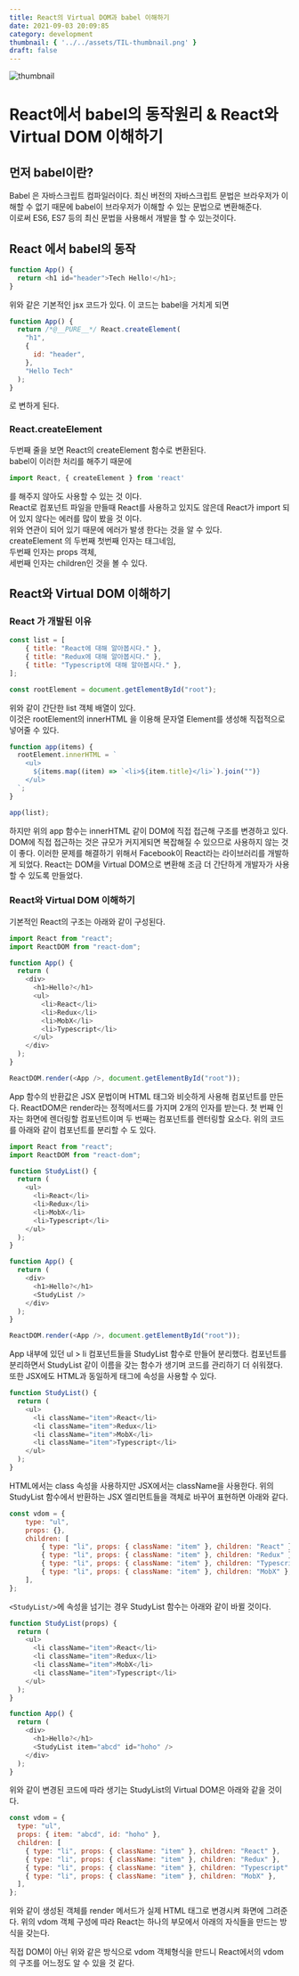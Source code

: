 ```yaml
---
title: React의 Virtual DOM과 babel 이해하기
date: 2021-09-03 20:09:85
category: development
thumbnail: { '../../assets/TIL-thumbnail.png' }
draft: false
---
```


![thumbnail](../../assets/TIL-thumbnail.png)

# React에서 babel의 동작원리 & React와 Virtual DOM 이해하기

## 먼저 babel이란?

Babel 은 자바스크립트 컴파일러이다. 최신 버전의 자바스크립트 문법은 브라우저가 이해할 수 없기 때문에 babel이 브라우저가 이해할 수 있는 문법으로 변환해준다.  
이로써 ES6, ES7 등의 최신 문법을 사용해서 개발을 할 수 있는것이다.

## React 에서 babel의 동작

```javascript
function App() {
  return <h1 id="header">Tech Hello!</h1>;
}
```

위와 같은 기본적인 jsx 코드가 있다. 이 코드는 babel을 거치게 되면

```javascript
function App() {
  return /*@__PURE__*/ React.createElement(
    "h1",
    {
      id: "header",
    },
    "Hello Tech"
  );
}
```
로 변하게 된다.

### React.createElement

두번째 줄을 보면 React의 createElement 함수로 변환된다.  
babel이 이러한 처리를 해주기 때문에

```javascript
import React, { createElement } from 'react'
```
를 해주지 않아도 사용할 수 있는 것 이다.  
React로 컴포넌트 파일을 만들때 React를 사용하고 있지도 않은데 React가 import 되어 있지 않다는 에러를 많이 봤을 것 이다.  
위와 연관이 되어 있기 때문에 에러가 발생 한다는 것을 알 수 있다.  
createElement 의 두번째 첫번째 인자는 태그네임,  
두번째 인자는 props 객체,  
세번째 인자는 children인 것을 볼 수 있다.

## React와 Virtual DOM 이해하기

### React 가 개발된 이유

```javascript
const list = [
    { title: "React에 대해 알아봅시다." },
    { title: "Redux에 대해 알아봅시다." },
    { title: "Typescript에 대해 알아봅시다." },
];

const rootElement = document.getElementById("root");
```

위와 같이 간단한 list 객체 배열이 있다.  
이것은 rootElement의 innerHTML 을 이용해 문자열 Element를 생성해 직접적으로 넣어줄 수 있다.

```javascript
function app(items) {
  rootElement.innerHTML = `
    <ul>
      ${items.map((item) => `<li>${item.title}</li>`).join("")}
    </ul>
  `;
}

app(list);
```
하지만 위의 app 함수는 innerHTML 같이 DOM에 직접 접근해 구조를 변경하고 있다.
DOM에 직접 접근하는 것은 규모가 커지게되면 복잡해질 수 있으므로 사용하지 않는 것이 좋다.
이러한 문제를 해결하기 위해서 Facebook이 React라는 라이브러리를 개발하게 되었다.
React는 DOM을 Virtual DOM으로 변환해 조금 더 간단하게 개발자가 사용할 수 있도록 만들었다.

### React와 Virtual DOM 이해하기
기본적인 React의 구조는 아래와 같이 구성된다.

```javascript
import React from "react";
import ReactDOM from "react-dom";

function App() {
  return (
    <div>
      <h1>Hello?</h1>
      <ul>
        <li>React</li>
        <li>Redux</li>
        <li>MobX</li>
        <li>Typescript</li>
      </ul>
    </div>
  );
}

ReactDOM.render(<App />, document.getElementById("root"));
```

App 함수의 반환값은 JSX 문법이며 HTML 태그와 비슷하게 사용해 컴포넌트를 만든다.
ReactDOM은 render라는 정적메서드를 가지며 2개의 인자를 받는다.
첫 번째 인자는 화면에 렌더링할 컴포넌트이며 두 번째는 컴포넌트를 렌터링할 요소다.
위의 코드를 아래와 같이 컴포넌트를 분리할 수 도 있다.

```javascript
import React from "react";
import ReactDOM from "react-dom";

function StudyList() {
  return (
    <ul>
      <li>React</li>
      <li>Redux</li>
      <li>MobX</li>
      <li>Typescript</li>
    </ul>
  );
}

function App() {
  return (
    <div>
      <h1>Hello?</h1>
      <StudyList />
    </div>
  );
}

ReactDOM.render(<App />, document.getElementById("root"));
```

App 내부에 있던 ul > li 컴포넌트들을 StudyList 함수로 만들어 분리했다.
컴포넌트를 분리하면서 StudyList 같이 이름을 갖는 함수가 생기며 코드를 관리하기 더 쉬워졌다.
또한 JSX에도 HTML과 동일하게 태그에 속성을 사용할 수 있다.

```javascript
function StudyList() {
  return (
    <ul>
      <li className="item">React</li>
      <li className="item">Redux</li>
      <li className="item">MobX</li>
      <li className="item">Typescript</li>
    </ul>
  );
}
```

HTML에서는 class 속성을 사용하지만 JSX에서는 className을 사용한다.
위의 StudyList 함수에서 반환하는 JSX 엘리먼트들을 객체로 바꾸어 표현하면 아래와 같다.

```javascript
const vdom = {
    type: "ul",
    props: {},
    children: [
        { type: "li", props: { className: "item" }, children: "React" },
        { type: "li", props: { className: "item" }, children: "Redux" },
        { type: "li", props: { className: "item" }, children: "Typescript" },
        { type: "li", props: { className: "item" }, children: "MobX" },
    ],
};
```
```<StudyList/>```에 속성을 넘기는 경우 StudyList 함수는 아래와 같이 바뀔 것이다.

```javascript
function StudyList(props) {
  return (
    <ul>
      <li className="item">React</li>
      <li className="item">Redux</li>
      <li className="item">MobX</li>
      <li className="item">Typescript</li>
    </ul>
  );
}

function App() {
  return (
    <div>
      <h1>Hello?</h1>
      <StudyList item="abcd" id="hoho" />
    </div>
  );
}
```
위와 같이 변경된 코드에 따라 생기는 StudyList의 Virtual DOM은 아래와 같을 것이다.

```javascript
const vdom = {
  type: "ul",
  props: { item: "abcd", id: "hoho" },
  children: [
    { type: "li", props: { className: "item" }, children: "React" },
    { type: "li", props: { className: "item" }, children: "Redux" },
    { type: "li", props: { className: "item" }, children: "Typescript" },
    { type: "li", props: { className: "item" }, children: "MobX" },
  ],
};
```
위와 같이 생성된 객체를 render 메서드가 실제 HTML 태그로 변경시켜 화면에 그려준다.
위의 vdom 객체 구성에 따라 React는 하나의 부모에서 아래의 자식들을 만드는 방식을 갖는다.

직접 DOM이 아닌 위와 같은 방식으로 vdom 객체형식을 만드니 React에서의 vdom의 구조를 어느정도 알 수 있을 것 같다.
